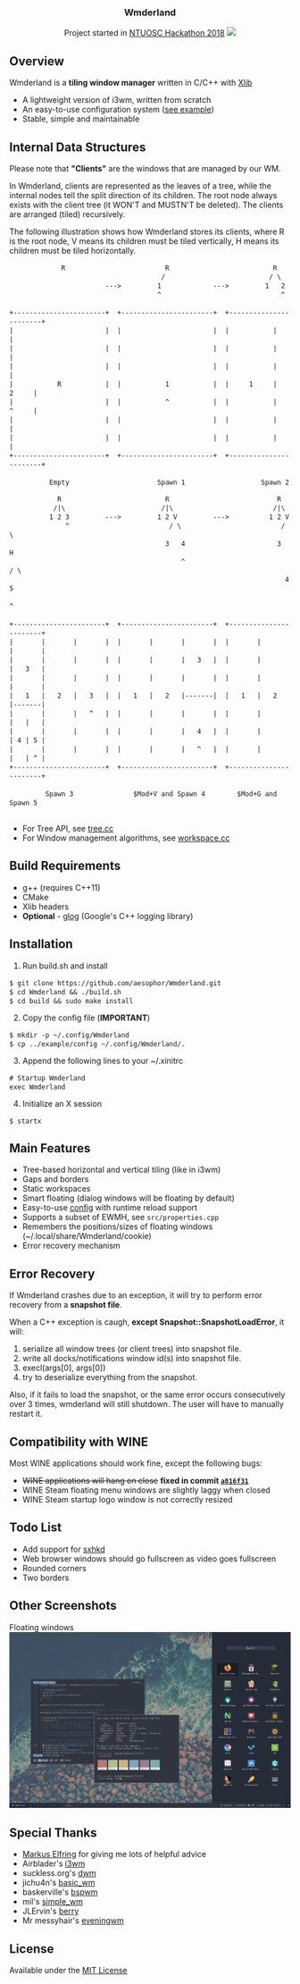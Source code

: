 <div align="center">
<h3>Wmderland</h3>
Project started in <a href="https://www.facebook.com/events/256671588330840/">NTUOSC Hackathon 2018</a>
<img src="https://github.com/aesophor/Wmderland/raw/master/.meta/tiling.png">
</div>

## Overview
Wmderland is a **tiling window manager** written in C/C++ with [Xlib](https://en.wikipedia.org/wiki/Xlib)

* A lightweight version of i3wm, written from scratch
* An easy-to-use configuration system ([see example](https://github.com/aesophor/Wmderland/blob/master/example/config))
* Stable, simple and maintainable

## Internal Data Structures
Please note that **"Clients"** are the windows that are managed by our WM.

In Wmderland, clients are represented as the leaves of a tree, while the internal nodes tell the split direction of its children. The root node always exists with the client tree (it WON'T and MUSTN'T be deleted). The clients are arranged (tiled) recursively.

The following illustration shows how Wmderland stores its clients, where R is the root node, V means its children must be tiled vertically, H means its children must be tiled horizontally.

```
             R                         R                          R
                                      /                          / \
                        --->         1             --->         1   2
                                     ^                              ^

+-----------------------+  +-----------------------+  +-----------------------+
|                       |  |                       |  |           |           |
|                       |  |                       |  |           |           |
|                       |  |                       |  |           |           |
|           R           |  |           1           |  |     1     |     2     |
|                       |  |           ^           |  |           |     ^     |
|                       |  |                       |  |           |           |
|                       |  |                       |  |           |           |
+-----------------------+  +-----------------------+  +-----------------------+

          Empty                      Spawn 1                   Spawn 2 

```

```
            R                          R                           R
           /|\                        /|\                         /|\
          1 2 3         --->         1 2 V         --->          1 2 V
              ^                         / \                         / \
                                       3   4                       3   H
                                           ^                          / \
                                                                     4   5
                                                                         ^

+-----------------------+  +-----------------------+  +-----------------------+
|       |       |       |  |       |       |       |  |       |       |       |
|       |       |       |  |       |       |   3   |  |       |       |   3   |
|       |       |       |  |       |       |       |  |       |       |       |
|   1   |   2   |   3   |  |   1   |   2   |-------|  |   1   |   2   |-------|
|       |       |   ^   |  |       |       |       |  |       |       |   |   |
|       |       |       |  |       |       |   4   |  |       |       | 4 | 5 |
|       |       |       |  |       |       |   ^   |  |       |       |   | ^ |
+-----------------------+  +-----------------------+  +-----------------------+

         Spawn 3               $Mod+V and Spawn 4        $Mod+G and Spawn 5
         
```

* For Tree API, see [tree.cc](https://github.com/aesophor/Wmderland/blob/master/src/tree.cc)
* For Window management algorithms, see [workspace.cc](https://github.com/aesophor/Wmderland/blob/master/src/workspace.cc)

## Build Requirements
* g++ (requires C++11)
* CMake
* Xlib headers
* **Optional** - [glog](https://github.com/google/glog) (Google's C++ logging library)

## Installation
1. Run build.sh and install
```
$ git clone https://github.com/aesophor/Wmderland.git
$ cd Wmderland && ./build.sh
$ cd build && sudo make install
```

2. Copy the config file (**IMPORTANT**)
```
$ mkdir -p ~/.config/Wmderland
$ cp ../example/config ~/.config/Wmderland/.
```

3. Append the following lines to your ~/.xinitrc
```
# Startup Wmderland
exec Wmderland
```

4. Initialize an X session
```
$ startx
```

## Main Features
* Tree-based horizontal and vertical tiling (like in i3wm)
* Gaps and borders
* Static workspaces
* Smart floating (dialog windows will be floating by default)
* Easy-to-use [config](https://github.com/aesophor/Wmderland/blob/master/example/config) with runtime reload support
* Supports a subset of EWMH, see `src/properties.cpp`
* Remembers the positions/sizes of floating windows (~/.local/share/Wmderland/cookie)
* Error recovery mechanism

## Error Recovery
If Wmderland crashes due to an exception, it will try to perform error recovery from a **snapshot file**.

When a C++ exception is caugh, **except Snapshot::SnapshotLoadError**, it will:
1. serialize all window trees (or client trees) into snapshot file.
2. write all docks/notifications window id(s) into snapshot file.
3. execl(args[0], args[0])
4. try to deserialize everything from the snapshot.

Also, if it fails to load the snapshot, or the same error occurs consecutively over 3 times,
wmderland will still shutdown. The user will have to manually restart it.

## Compatibility with WINE
Most WINE applications should work fine, except the following bugs:
* ~~WINE applications will hang on close~~ **fixed in commit [`a816f31`](https://github.com/aesophor/Wmderland/commit/a816f312d4f6b06865d36bbb565be95475d71719#comments)**
* WINE Steam floating menu windows are slightly laggy when closed
* WINE Steam startup logo window is not correctly resized

## Todo List
* Add support for [sxhkd](https://github.com/baskerville/sxhkd)
* Web browser windows should go fullscreen as video goes fullscreen
* Rounded corners
* Two borders

## Other Screenshots
Floating windows
![](https://github.com/aesophor/Wmderland/raw/master/.meta/floating.png)

## Special Thanks
* [Markus Elfring](https://github.com/elfring) for giving me lots of helpful advice
* Airblader's [i3wm](https://github.com/i3/i3)
* suckless.org's [dwm](https://dwm.suckless.org/)
* jichu4n's [basic_wm](https://github.com/jichu4n/basic_wm)
* baskerville's [bspwm](https://github.com/baskerville/bspwm)
* mil's [simple_wm](https://github.com/mil/simple-wm)
* JLErvin's [berry](https://github.com/JLErvin/berry)
* Mr messyhair's [eveningwm](https://gitlab.com/mrmessyhair/eveningwm/blob/master/eveningwm.c)

## License
Available under the [MIT License](https://github.com/aesophor/Wmderland/blob/master/LICENSE)
